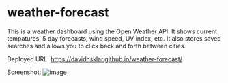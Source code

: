 # weather-forecast

This is a weather dashboard using the Open Weather API.  It shows current tempatures, 5 day forecasts, wind speed, UV index, etc.  It also stores saved searches and allows you to click back and forth between cities.

Deployed URL: https://davidhsklar.github.io/weather-forecast/

Screenshot: ![image](https://user-images.githubusercontent.com/97452998/160388242-620a3ea2-1394-46be-9a4b-3f49221196aa.png)

